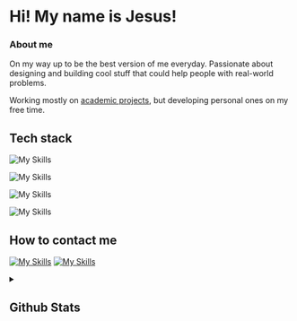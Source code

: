 # **Hi! My name is Jesus!**

### **About me**

On my way up to be the best version of me everyday. Passionate about designing and building cool stuff that could help people with real-world problems.

Working mostly on [academic projects](https://github.com/jcasben/Programacion-Ing-Informatica), but developing personal ones on my free time.

## **Tech stack**

![My Skills](https://go-skill-icons.vercel.app/api/icons?i=java,kotlin,rust,c&titles=true)

![My Skills](https://go-skill-icons.vercel.app/api/icons?i=spring,androidstudio,jetpackcompose,firebase&titles=true)

![My Skills](https://go-skill-icons.vercel.app/api/icons?i=git,docker,github,postman&titles=true)

![My Skills](https://go-skill-icons.vercel.app/api/icons?i=mongodb,mysql&titles=true)


## **How to contact me**
[![My Skills](https://skillicons.dev/icons?i=instagram)](https://www.instagram.com/jesuslearnstocode/)
[![My Skills](https://skillicons.dev/icons?i=linkedin)](https://www.linkedin.com/in/jesuscastillobenito/)

<details>
  <summary><h2>Github Stats</h2></summary>
  <img src="https://github-readme-stats.vercel.app/api/top-langs/?username=jcasben&layout=compact" />
</details>
